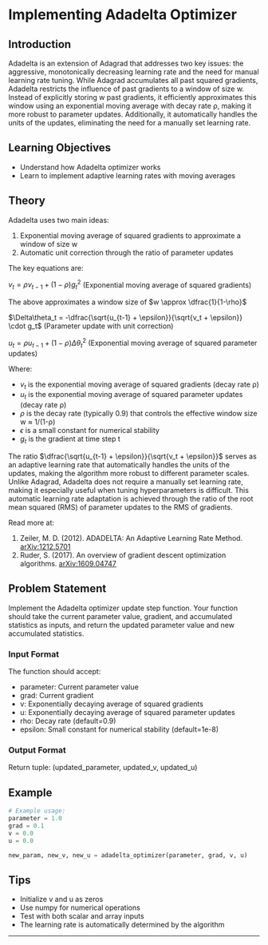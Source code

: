 # Implementing Adadelta Optimizer

## Introduction
Adadelta is an extension of Adagrad that addresses two key issues: the aggressive, monotonically decreasing learning rate and the need for manual learning rate tuning. While Adagrad accumulates all past squared gradients, Adadelta restricts the influence of past gradients to a window of size w. Instead of explicitly storing w past gradients, it efficiently approximates this window using an exponential moving average with decay rate ρ, making it more robust to parameter updates. Additionally, it automatically handles the units of the updates, eliminating the need for a manually set learning rate.

## Learning Objectives
- Understand how Adadelta optimizer works
- Learn to implement adaptive learning rates with moving averages

## Theory
Adadelta uses two main ideas:
1. Exponential moving average of squared gradients to approximate a window of size w
2. Automatic unit correction through the ratio of parameter updates

The key equations are:

$v_t = \rho v_{t-1} + (1-\rho)g_t^2$ (Exponential moving average of squared gradients)

The above approximates a window size of $w \approx \dfrac{1}{1-\rho}$ 

$\Delta\theta_t = -\dfrac{\sqrt{u_{t-1} + \epsilon}}{\sqrt{v_t + \epsilon}} \cdot g_t$ (Parameter update with unit correction)

$u_t = \rho u_{t-1} + (1-\rho)\Delta\theta_t^2$ (Exponential moving average of squared parameter updates)

Where:
- $v_t$ is the exponential moving average of squared gradients (decay rate ρ)
- $u_t$ is the exponential moving average of squared parameter updates (decay rate ρ)
- $\rho$ is the decay rate (typically 0.9) that controls the effective window size w ≈ 1/(1-ρ)
- $\epsilon$ is a small constant for numerical stability
- $g_t$ is the gradient at time step t

The ratio $\dfrac{\sqrt{u_{t-1} + \epsilon}}{\sqrt{v_t + \epsilon}}$ serves as an adaptive learning rate that automatically handles the units of the updates, making the algorithm more robust to different parameter scales. Unlike Adagrad, Adadelta does not require a manually set learning rate, making it especially useful when tuning hyperparameters is difficult. This automatic learning rate adaptation is achieved through the ratio of the root mean squared (RMS) of parameter updates to the RMS of gradients.

Read more at:

1. Zeiler, M. D. (2012). ADADELTA: An Adaptive Learning Rate Method. [arXiv:1212.5701](https://arxiv.org/abs/1212.5701)
2. Ruder, S. (2017). An overview of gradient descent optimization algorithms. [arXiv:1609.04747](https://arxiv.org/pdf/1609.04747)

## Problem Statement
Implement the Adadelta optimizer update step function. Your function should take the current parameter value, gradient, and accumulated statistics as inputs, and return the updated parameter value and new accumulated statistics.

### Input Format
The function should accept:
- parameter: Current parameter value
- grad: Current gradient
- v: Exponentially decaying average of squared gradients
- u: Exponentially decaying average of squared parameter updates
- rho: Decay rate (default=0.9)
- epsilon: Small constant for numerical stability (default=1e-8)

### Output Format
Return tuple: (updated_parameter, updated_v, updated_u)

## Example
```python
# Example usage:
parameter = 1.0
grad = 0.1
v = 0.0
u = 0.0

new_param, new_v, new_u = adadelta_optimizer(parameter, grad, v, u)
```

## Tips
- Initialize v and u as zeros
- Use numpy for numerical operations
- Test with both scalar and array inputs
- The learning rate is automatically determined by the algorithm

---